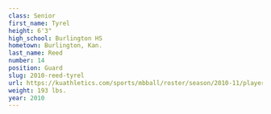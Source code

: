 ```yaml
---
class: Senior
first_name: Tyrel
height: 6'3"
high_school: Burlington HS
hometown: Burlington, Kan.
last_name: Reed
number: 14
position: Guard
slug: 2010-reed-tyrel
url: https://kuathletics.com/sports/mbball/roster/season/2010-11/player/tyrel-reed/
weight: 193 lbs.
year: 2010
---
```

